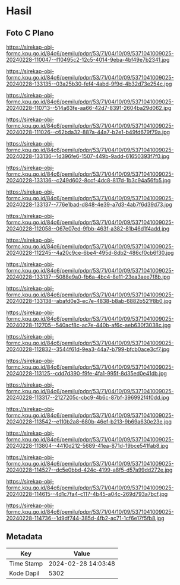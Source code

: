 # Hasil

## Foto C Plano

https://sirekap-obj-formc.kpu.go.id/84c6/pemilu/pdpr/53/71/04/10/09/5371041009025-20240228-110047--f10495c2-12c5-4014-9eba-4bf49e7b2341.jpg

https://sirekap-obj-formc.kpu.go.id/84c6/pemilu/pdpr/53/71/04/10/09/5371041009025-20240228-133135--03a25b30-fef4-4abd-9f9d-4b32d73e254c.jpg

https://sirekap-obj-formc.kpu.go.id/84c6/pemilu/pdpr/53/71/04/10/09/5371041009025-20240228-110713--514a63fe-aa66-42d7-8391-2604ba29d062.jpg

https://sirekap-obj-formc.kpu.go.id/84c6/pemilu/pdpr/53/71/04/10/09/5371041009025-20240228-111026--c62bda32-887a-44a7-b2e1-b49fd679f79a.jpg

https://sirekap-obj-formc.kpu.go.id/84c6/pemilu/pdpr/53/71/04/10/09/5371041009025-20240228-133136--1d396fe6-1507-449b-9add-61650393f7f0.jpg

https://sirekap-obj-formc.kpu.go.id/84c6/pemilu/pdpr/53/71/04/10/09/5371041009025-20240228-133136--c249d602-8ccf-4dc8-817d-1b3c94a56fb5.jpg

https://sirekap-obj-formc.kpu.go.id/84c6/pemilu/pdpr/53/71/04/10/09/5371041009025-20240228-133137--776e1bad-d848-4e39-a7d3-4ab7f6d39d73.jpg

https://sirekap-obj-formc.kpu.go.id/84c6/pemilu/pdpr/53/71/04/10/09/5371041009025-20240228-112058--067e07ed-9fbb-463f-a382-81b46d1f4add.jpg

https://sirekap-obj-formc.kpu.go.id/84c6/pemilu/pdpr/53/71/04/10/09/5371041009025-20240228-112245--4a20c9ce-6be4-495d-8db2-486cf0cb6f30.jpg

https://sirekap-obj-formc.kpu.go.id/84c6/pemilu/pdpr/53/71/04/10/09/5371041009025-20240228-133137--5088e9a0-fb6a-4bc4-8e11-23ea3aee7f8b.jpg

https://sirekap-obj-formc.kpu.go.id/84c6/pemilu/pdpr/53/71/04/10/09/5371041009025-20240228-133138--abafd0e3-ec7e-4838-b8ab-6882b521f8b0.jpg

https://sirekap-obj-formc.kpu.go.id/84c6/pemilu/pdpr/53/71/04/10/09/5371041009025-20240228-112705--540acf8c-ac7e-440b-af6c-aeb630f3038c.jpg

https://sirekap-obj-formc.kpu.go.id/84c6/pemilu/pdpr/53/71/04/10/09/5371041009025-20240228-112832--3544f61d-9ea3-44a7-b799-bfcb0ace3cf7.jpg

https://sirekap-obj-formc.kpu.go.id/84c6/pemilu/pdpr/53/71/04/10/09/5371041009025-20240228-113125--cdd7d390-f9fe-4fa1-995f-8d35ed0e41db.jpg

https://sirekap-obj-formc.kpu.go.id/84c6/pemilu/pdpr/53/71/04/10/09/5371041009025-20240228-113317--2127205c-cbc9-4b6c-87bf-396992f4f0dd.jpg

https://sirekap-obj-formc.kpu.go.id/84c6/pemilu/pdpr/53/71/04/10/09/5371041009025-20240228-113542--e110b2a8-680b-46ef-b213-9b69a630e23e.jpg

https://sirekap-obj-formc.kpu.go.id/84c6/pemilu/pdpr/53/71/04/10/09/5371041009025-20240228-113804--4410d212-5689-41ea-871d-19bce541fab8.jpg

https://sirekap-obj-formc.kpu.go.id/84c6/pemilu/pdpr/53/71/04/10/09/5371041009025-20240228-114527--dc5e0bbd-424c-4199-a8f5-d57a99dd272e.jpg

https://sirekap-obj-formc.kpu.go.id/84c6/pemilu/pdpr/53/71/04/10/09/5371041009025-20240228-114615--4d1c7fa4-c117-4b45-a04c-269d793a7bcf.jpg

https://sirekap-obj-formc.kpu.go.id/84c6/pemilu/pdpr/53/71/04/10/09/5371041009025-20240228-114736--1d9df744-385d-4fb2-ac71-1cf6e17f5fb8.jpg


## Metadata

| Key        | Value               |
| ---------- | ------------------- |
| Time Stamp | 2024-02-28 14:03:48 |
| Kode Dapil | 5302                |



